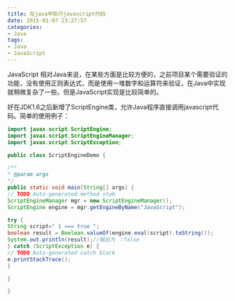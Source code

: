 ```yaml
---
title: 在java中执行javascript代码
date: 2015-01-07 23:27:57
categories:
- Java
tags:
- Java 
- JavaScript
---
```


JavaScript 相对Java来说，在某些方面是比较方便的，之前项目某个需要验证的功能，没有使用正则表达式，而是使用一堆数字和运算符来验证，在Java中实现就稍微复杂了一些。但是JavaScript实现是比较简单的。

好在JDK1.6之后新增了ScriptEngine类，允许Java程序直接调用javascript代码。简单的使用例子：
``` java
import javax.script.ScriptEngine;
import javax.script.ScriptEngineManager;
import javax.script.ScriptException;

public class ScriptEngineDemo {

/**
* @param args
*/
public static void main(String[] args) {
// TODO Auto-generated method stub
ScriptEngineManager mgr = new ScriptEngineManager();
ScriptEngine engine = mgr.getEngineByName("JavaScript");

try {
String script=" 1 === true ";
boolean result = Boolean.valueOf(engine.eval(script).toString());
System.out.println(result);//输出为 ：false
} catch (ScriptException e) {
// TODO Auto-generated catch block
e.printStackTrace();
}

}

}
```
